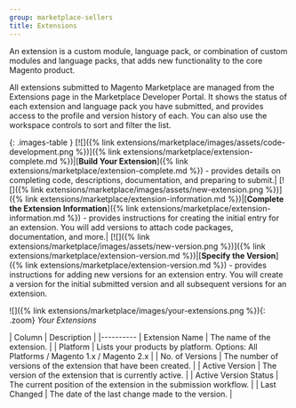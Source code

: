 ```yaml
---
group: marketplace-sellers
title: Extensions
---
```


An extension is a custom module, language pack, or combination of custom modules and language packs, that adds new functionality to the core Magento product.

All extensions submitted to Magento Marketplace are managed from the Extensions page in the Marketplace Developer Portal. It shows the status of each extension and language pack you have submitted, and provides access to the profile and version history of each. You can also use the workspace controls to sort and filter the list.

{: .images-table }
[![]({% link extensions/marketplace/images/assets/code-development.png %})]({% link extensions/marketplace/extension-complete.md %})|[**Build Your Extension**]({% link extensions/marketplace/extension-complete.md %}) - provides details on completing code, descriptions, documentation, and preparing to submit.|
[![]({% link extensions/marketplace/images/assets/new-extension.png %})]({% link extensions/marketplace/extension-information.md %})|[**Complete the Extension Information**]({% link extensions/marketplace/extension-information.md %}) - provides instructions for creating the initial entry for an extension. You will add versions to attach code packages, documentation, and more.|
[![]({% link extensions/marketplace/images/assets/new-version.png %})]({% link extensions/marketplace/extension-version.md %})|[**Specify the Version**]({% link extensions/marketplace/extension-version.md %}) - provides instructions for adding new versions for an extension entry. You will create a version for the initial submitted version and all subsequent versions for an extension.

![]({% link extensions/marketplace/images/your-extensions.png %}){: .zoom}
_Your Extensions_

| Column | Description |
|----------
| Extension Name | The name of the extension. |
| Platform | Lists your products by platform. Options: All Platforms / Magento 1.x / Magento 2.x |
| No. of Versions | The number of versions of the extension that have been created. |
| Active Version | The version of the extension that is currently active. |
| Active Version Status | The current position of the extension in the submission workflow. |
| Last Changed | The date of the last change made to the version. |

<!--
  This is a style declaration so that graphics in the first column are the same size
-->
<style>
.images-table td:first-of-type {
  width: 100px;
}
</style>